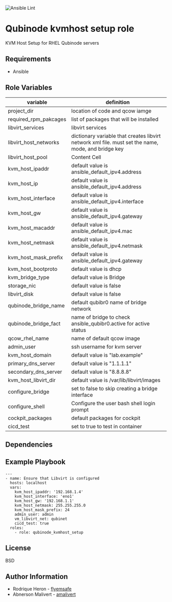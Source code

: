 ![Ansible Lint](https://github.com/Qubinode/qubinode_kvmhost_setup/workflows/Ansible%20Lint/badge.svg?branch=dev)

Qubinode kvmhost setup role 
=========
KVM Host Setup for RHEL Qubinode servers

Requirements
------------

* Ansible 

Role Variables
--------------

| variable  | definition |
| ------------- | ------------- |
| project_dir | location of code and qcow iamge | 
| required_rpm_pakcages | list of packages that will be installed |
| libvirt_services | libvirt services |
| libvirt_host_networks | dictionary variable that creates libvirt network xml file. must set the name, mode, and bridge key |
| libvirt_host_pool | Content Cell  |
| kvm_host_ipaddr | default value is ansible_default_ipv4.address  |
| kvm_host_ip | default value is ansible_default_ipv4.address |
| kvm_host_interface | default value is ansible_default_ipv4.interface |
| kvm_host_gw | default value is ansible_default_ipv4.gateway |
| kvm_host_macaddr | default value is ansible_default_ipv4.mac |
| kvm_host_netmask | default value is ansible_default_ipv4.netmask |
| kvm_host_mask_prefix | default value is ansible_default_ipv4.gateway |
| kvm_host_bootproto | default value is dhcp |
| kvm_bridge_type | default value is Bridge |
| storage_nic | default value is false |
| libvirt_disk | default value is false |
| qubinode_bridge_name | default qubibr0 name of bridge network |
| qubinode_bridge_fact | name of bridge to check ansible_qubibr0.active for active status |
| qcow_rhel_name | name of default qcow image |
| admin_user | ssh username for kvm server |
| kvm_host_domain | default value is "lab.example" |
| primary_dns_server | default value is  "1.1.1.1"  |
| secondary_dns_server | default value is  "8.8.8.8"  |
| kvm_host_libvirt_dir | default value is /var/lib/libvirt/images |
| configure_bridge | set to false to skip creating a bridge interface |
| configure_shell | Configure the user bash shell login prompt |
| cockpit_packages | default packages for cockpit |
| cicd_test | set to true to test in container |



Dependencies
------------



Example Playbook
----------------

    ---
    - name: Ensure that Libvirt is configured
      hosts: localhost
      vars: 
        kvm_host_ipaddr: '192.168.1.4'
        kvm_host_interface: 'eno1'
        kvm_host_gw: '192.168.1.1'
        kvm_host_netmask: 255.255.255.0
        kvm_host_mask_prefix: 24
        admin_user: admin
        vm_libvirt_net: qubinet
        cicd_test: true
      roles:
        - role: qubinode_kvmhost_setup

          

License
-------

BSD

Author Information
------------------

* Rodrique Heron - [flyemsafe](https://github.com/flyemsafe)
* Abnerson Malivert - [amalivert](https://github.com/amalivert)
